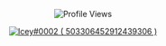 

<p align="center"> <img src="https://komarev.com/ghpvc/?username=gebwyd" alt="Profile Views" /> </p>  

<p align="center">
  <a href="https://discord.com/users/503306452912439306">
     <img src="https://discord.c99.nl/widget/theme-4/503306452912439306.png" alt="Icey#0002 ( 503306452912439306 )"/>
       </a>
</p>

